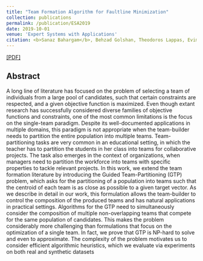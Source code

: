 ```yaml
---
title: "Team Formation Algorithm for Faultline Minimization"
collection: publications
permalink: /publication/ESA2019
date: 2019-10-01
venue: 'Expert Systems with Applications'
citation: <b>Sanaz Bahargam</b>, Behzad Golshan, Theodoros Lappas, Evimaria Terzi  <b>Expert Systems with Applications 2019</b>.
---
```

[[PDF]](https://arxiv.org/pdf/1905.03037.pdf)

## Abstract
A long line of literature has focused on the problem of selecting a team of individuals from a large pool of candidates, such that certain constraints are respected, and a given objective function is maximized. Even though extant research has successfully considered diverse families of objective functions and constraints, one of the most common limitations is the focus on the single-team paradigm. Despite its well-documented applications in multiple domains, this paradigm is not appropriate when the team-builder needs to partition the entire population into multiple teams. Team-partitioning tasks are very common in an educational setting, in which the teacher has to partition the students in her class into teams for collaborative projects. The task also emerges in the context of organizations, when managers need to partition the workforce into teams with specific properties to tackle relevant projects. In this work, we extend the team formation literature by introducing the Guided Team-Partitioning (GTP) problem, which asks for the partitioning of a population into teams such that the centroid of each team is as close as possible to a given target vector. As we describe in detail in our work, this formulation allows the team-builder to control the composition of the produced teams and has natural applications in practical settings. Algorithms for the GTP need to simultaneously consider the composition of multiple non-overlapping teams that compete for the same population of candidates. This makes the problem considerably more challenging than formulations that focus on the optimization of a single team. In fact, we prove that GTP is NP-hard to solve and even to approximate. The complexity of the problem motivates us to consider efficient algorithmic heuristics, which we evaluate via experiments on both real and synthetic datasets
